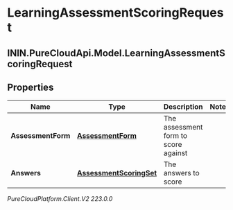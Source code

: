 # LearningAssessmentScoringRequest

## ININ.PureCloudApi.Model.LearningAssessmentScoringRequest

## Properties

|Name | Type | Description | Notes|
|------------ | ------------- | ------------- | -------------|
| **AssessmentForm** | [**AssessmentForm**](AssessmentForm) | The assessment form to score against | |
| **Answers** | [**AssessmentScoringSet**](AssessmentScoringSet) | The answers to score | |



_PureCloudPlatform.Client.V2 223.0.0_
